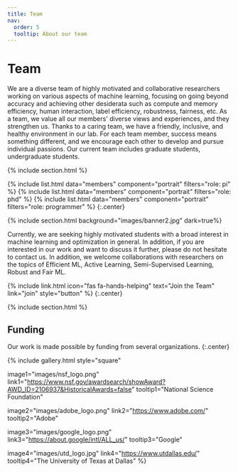 ```yaml
---
title: Team
nav:
  order: 5
  tooltip: About our team
---
```


# <i class="fas fa-users"></i>Team

We are a diverse team of highly motivated and collaborative researchers working on various aspects of machine learning, focusing on going beyond accuracy and achieving other desiderata such as compute and memory efficiency, human interaction, label efficiency, robustness, fairness, etc. As a team, we value all our members' diverse views and experiences, and they strengthen us. Thanks to a caring team, we have a friendly, inclusive, and healthy environment in our lab. For each team member, success means something different, and we encourage each other to develop and pursue individual passions. Our current team includes graduate students, undergraduate students.

{% include section.html %}

{%
  include list.html
  data="members"
  component="portrait"
  filters="role: pi"
%}
{%
  include list.html
  data="members"
  component="portrait"
  filters="role: phd"
%}
{%
  include list.html
  data="members"
  component="portrait"
  filters="role: programmer"
%}
{:.center}

{% include section.html background="images/banner2.jpg" dark=true%}

Currently, we are seeking highly motivated students with a broad interest in machine learning and optimization in general. In addition, if you are interested in our work and want to discuss it further, please do not hesitate to contact us. In addition, we welcome collaborations with researchers on the topics of Efficient ML, Active Learning, Semi-Supervised Learning, Robust and Fair ML.

{%
  include link.html
  icon="fas fa-hands-helping"
  text="Join the Team"
  link="join"
  style="button"
%}
{:.center}

{% include section.html %}

## Funding

Our work is made possible by funding from several organizations.
{:.center}

{%
  include gallery.html
  style="square"

  image1="images/nsf_logo.png"
  link1="https://www.nsf.gov/awardsearch/showAward?AWD_ID=2106937&HistoricalAwards=false"
  tooltip1="National Science Foundation"

  image2="images/adobe_logo.png"
  link2="https://www.adobe.com/"
  tooltip2="Adobe"

  image3="images/google_logo.png"
  link3="https://about.google/intl/ALL_us/"
  tooltip3="Google"

  image4="images/utd_logo.jpg"
  link4="https://www.utdallas.edu/"
  tooltip4="The University of Texas at Dallas"
%}
